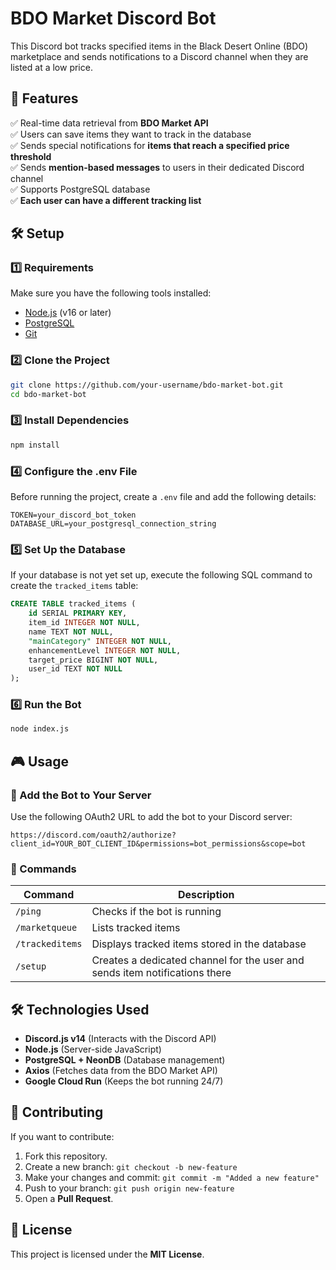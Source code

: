 # BDO Market Discord Bot

This Discord bot tracks specified items in the Black Desert Online (BDO) marketplace and sends notifications to a Discord channel when they are listed at a low price.

## 🚀 Features

✅ Real-time data retrieval from **BDO Market API**\
✅ Users can save items they want to track in the database\
✅ Sends special notifications for **items that reach a specified price threshold**\
✅ Sends **mention-based messages** to users in their dedicated Discord channel\
✅ Supports PostgreSQL database\
✅ **Each user can have a different tracking list**

## 🛠️ Setup

### 1️⃣ Requirements

Make sure you have the following tools installed:

- [Node.js](https://nodejs.org/) (v16 or later)
- [PostgreSQL](https://www.postgresql.org/)
- [Git](https://git-scm.com/)

### 2️⃣ Clone the Project

```sh
git clone https://github.com/your-username/bdo-market-bot.git
cd bdo-market-bot
```

### 3️⃣ Install Dependencies

```sh
npm install
```

### 4️⃣ Configure the .env File

Before running the project, create a `.env` file and add the following details:

```env
TOKEN=your_discord_bot_token
DATABASE_URL=your_postgresql_connection_string
```

### 5️⃣ Set Up the Database

If your database is not yet set up, execute the following SQL command to create the `tracked_items` table:

```sql
CREATE TABLE tracked_items (
    id SERIAL PRIMARY KEY,
    item_id INTEGER NOT NULL,
    name TEXT NOT NULL,
    "mainCategory" INTEGER NOT NULL,
    enhancementLevel INTEGER NOT NULL,
    target_price BIGINT NOT NULL,
    user_id TEXT NOT NULL
);
```

### 6️⃣ Run the Bot

```sh
node index.js
```

## 🎮 Usage

### 📌 Add the Bot to Your Server

Use the following OAuth2 URL to add the bot to your Discord server:

```
https://discord.com/oauth2/authorize?client_id=YOUR_BOT_CLIENT_ID&permissions=bot_permissions&scope=bot
```

### 🔎 Commands

| Command        | Description                                                                 |
|---------------|-----------------------------------------------------------------------------|
| `/ping`       | Checks if the bot is running                                               |
| `/marketqueue` | Lists tracked items                                                        |
| `/trackeditems` | Displays tracked items stored in the database                            |
| `/setup`      | Creates a dedicated channel for the user and sends item notifications there |

## 🛠️ Technologies Used

- **Discord.js v14** (Interacts with the Discord API)
- **Node.js** (Server-side JavaScript)
- **PostgreSQL + NeonDB** (Database management)
- **Axios** (Fetches data from the BDO Market API)
- **Google Cloud Run** (Keeps the bot running 24/7)

## 🤝 Contributing

If you want to contribute:

1. Fork this repository.
2. Create a new branch: `git checkout -b new-feature`
3. Make your changes and commit: `git commit -m "Added a new feature"`
4. Push to your branch: `git push origin new-feature`
5. Open a **Pull Request**.

## 📜 License

This project is licensed under the **MIT License**.

